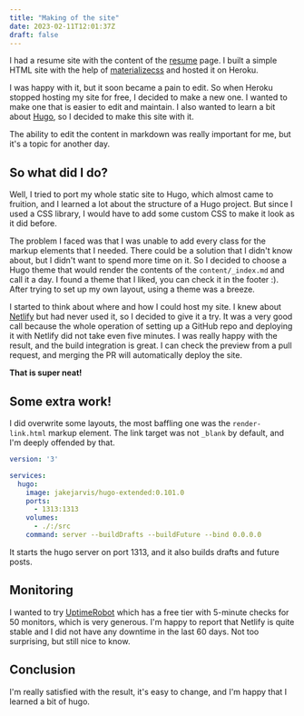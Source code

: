 ```yaml
---
title: "Making of the site"
date: 2023-02-11T12:01:37Z
draft: false
---
```


I had a resume site with the content of the [resume](/resume/) page. I built a simple HTML site with the help of
[materializecss](https://materializecss.com/) and hosted it on Heroku.

I was happy with it, but it soon became a pain to edit. So when Heroku stopped hosting my site for free, I decided to
make a new one. I wanted to make one that is easier to edit and maintain. I also wanted to learn a bit
about [Hugo](https://gohugo.io/), so I decided to make this site with it.

<!--more-->

The ability to edit the content in markdown was really important for me, but it's a topic for another day.

## So what did I do?

Well, I tried to port my whole static site to Hugo, which almost came to fruition, and I learned a lot about the
structure of a Hugo project. But since I used a CSS library, I would have to add some custom CSS to make it look as it
did before.

The problem I faced was that I was unable to add every class for the markup elements that I needed. There
could be a solution that I didn't know about, but I didn't want to spend more time on it.
So I decided to choose a Hugo theme that would render the contents of the `content/_index.md` and call it a day.
I found a theme that I liked, you can check it in the footer :). After trying to set up my own layout, using a theme was
a breeze.

I started to think about where and how I could host my site. I knew about [Netlify](https://www.netlify.com/) but had never used
it, so I decided to give it a try. It was a very good call because the whole operation of setting up a GitHub repo and
deploying it with Netlify did not take even five minutes. I was really happy with the result, and the build integration
is great. I can check the preview from a pull request, and merging the PR will automatically deploy the site.

**That is super neat!**

## Some extra work!

I did overwrite some layouts, the most baffling one was the `render-link.html` markup element. The link target was not
`_blank` by default, and I'm deeply offended by that.

```docker-compose.yml
version: '3'

services:
  hugo:
    image: jakejarvis/hugo-extended:0.101.0
    ports:
      - 1313:1313
    volumes:
      - ./:/src
    command: server --buildDrafts --buildFuture --bind 0.0.0.0
```

It starts the hugo server on port 1313, and it also builds drafts and future posts.

## Monitoring

I wanted to try [UptimeRobot](https://uptimerobot.com/) which has a free tier with 5-minute checks for 50 monitors,
which is very generous. I'm happy to report that Netlify is quite stable and I did not have any downtime in the last 60
days. Not too surprising, but still nice to know.

## Conclusion

I'm really satisfied with the result, it's easy to change, and I'm happy that I learned a bit of hugo.
